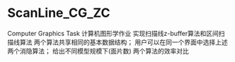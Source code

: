 # ScanLine_CG_ZC
Computer Graphics Task
计算机图形学作业
实现扫描线z-buffer算法和区间扫描线算法
两个算法共享相同的基本数据结构；
用户可以在同一个界面中选择上述两个消隐算法；
给出不同模型规模下(面片数) 两个算法的效率对比
